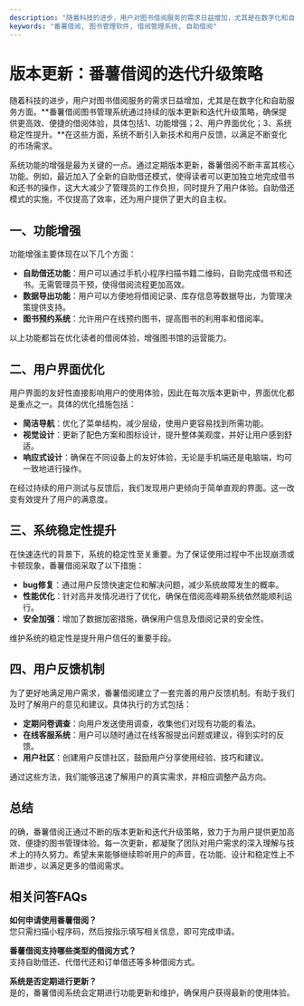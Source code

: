 ```yaml
---
description: "随着科技的进步，用户对图书借阅服务的需求日益增加，尤其是在数字化和自助服务方面。**番薯借阅图书管理系统通过持续的版本更新和迭代升级策略，确保提供更高效、便捷的借阅体验，具体包括1、功能增强；2、用户界面优化；3、系统稳定性提升。**在这些方面，系统不断引入新技术和用户反馈，以满足不断变化的市场需求。"
keywords: "番薯借阅, 图书管理软件, 借阅管理系统, 自助借阅"
---
```

# 版本更新：番薯借阅的迭代升级策略

随着科技的进步，用户对图书借阅服务的需求日益增加，尤其是在数字化和自助服务方面。**番薯借阅图书管理系统通过持续的版本更新和迭代升级策略，确保提供更高效、便捷的借阅体验，具体包括1、功能增强；2、用户界面优化；3、系统稳定性提升。**在这些方面，系统不断引入新技术和用户反馈，以满足不断变化的市场需求。

系统功能的增强是最为关键的一点。通过定期版本更新，番薯借阅不断丰富其核心功能。例如，最近加入了全新的自助借还模式，使得读者可以更加独立地完成借书和还书的操作，这大大减少了管理员的工作负担，同时提升了用户体验。自助借还模式的实施，不仅提高了效率，还为用户提供了更大的自主权。

## 一、功能增强

功能增强主要体现在以下几个方面：

- **自助借还功能**：用户可以通过手机小程序扫描书籍二维码，自助完成借书和还书。无需管理员干预，使得借阅流程更加高效。
- **数据导出功能**：用户可以方便地将借阅记录、库存信息等数据导出，为管理决策提供支持。
- **图书预约系统**：允许用户在线预约图书，提高图书的利用率和借阅率。

以上功能都旨在优化读者的借阅体验，增强图书馆的运营能力。

## 二、用户界面优化

用户界面的友好性直接影响用户的使用体验，因此在每次版本更新中，界面优化都是重点之一。具体的优化措施包括：

- **简洁导航**：优化了菜单结构，减少层级，使用户更容易找到所需功能。
- **视觉设计**：更新了配色方案和图标设计，提升整体美观度，并好让用户感到舒适。
- **响应式设计**：确保在不同设备上的友好体验，无论是手机端还是电脑端，均可一致地进行操作。

在经过持续的用户测试与反馈后，我们发现用户更倾向于简单直观的界面。这一改变有效提升了用户的满意度。

## 三、系统稳定性提升

在快速迭代的背景下，系统的稳定性至关重要。为了保证使用过程中不出现崩溃或卡顿现象，番薯借阅采取了以下措施：

- **bug修复**：通过用户反馈快速定位和解决问题，减少系统故障发生的概率。
- **性能优化**：针对高并发情况进行了优化，确保在借阅高峰期系统依然能顺利运行。
- **安全加强**：增加了数据加密措施，确保用户信息及借阅记录的安全性。

维护系统的稳定性是提升用户信任的重要手段。

## 四、用户反馈机制

为了更好地满足用户需求，番薯借阅建立了一套完善的用户反馈机制。有助于我们及时了解用户的意见和建议。具体执行的方式包括：

- **定期问卷调查**：向用户发送使用调查，收集他们对现有功能的看法。
- **在线客服系统**：用户可以随时通过在线客服提出问题或建议，得到实时的反馈。
- **用户社区**：创建用户反馈社区，鼓励用户分享使用经验、技巧和建议。

通过这些方法，我们能够迅速了解用户的真实需求，并相应调整产品方向。

## 总结

的确，番薯借阅正通过不断的版本更新和迭代升级策略，致力于为用户提供更加高效、便捷的图书管理体验。每一次更新，都凝聚了团队对用户需求的深入理解与技术上的持久努力。希望未来能够继续聆听用户的声音，在功能、设计和稳定性上不断进步，以满足更多的借阅需求。

## 相关问答FAQs

**如何申请使用番薯借阅？**  
您只需扫描小程序码，然后按指示填写相关信息，即可完成申请。

**番薯借阅支持哪些类型的借阅方式？**  
支持自助借还、代借代还和订单借还等多种借阅方式。

**系统是否定期进行更新？**  
是的，番薯借阅系统会定期进行功能更新和维护，确保用户获得最新的使用体验。
